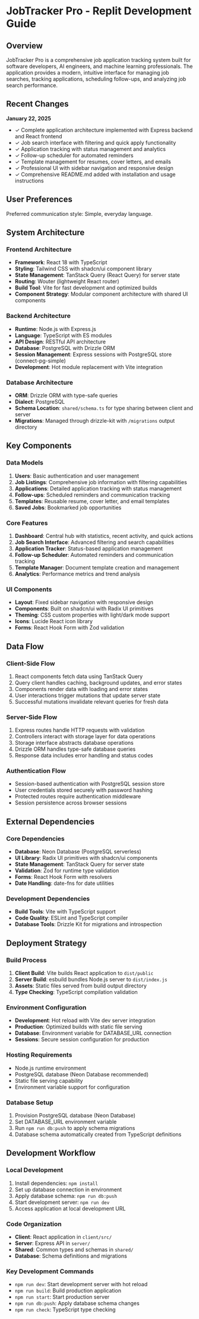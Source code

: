 # JobTracker Pro - Replit Development Guide

## Overview

JobTracker Pro is a comprehensive job application tracking system built for software developers, AI engineers, and machine learning professionals. The application provides a modern, intuitive interface for managing job searches, tracking applications, scheduling follow-ups, and analyzing job search performance.

## Recent Changes

**January 22, 2025**
- ✓ Complete application architecture implemented with Express backend and React frontend
- ✓ Job search interface with filtering and quick apply functionality
- ✓ Application tracking with status management and analytics
- ✓ Follow-up scheduler for automated reminders
- ✓ Template management for resumes, cover letters, and emails
- ✓ Professional UI with sidebar navigation and responsive design
- ✓ Comprehensive README.md added with installation and usage instructions

## User Preferences

Preferred communication style: Simple, everyday language.

## System Architecture

### Frontend Architecture
- **Framework**: React 18 with TypeScript
- **Styling**: Tailwind CSS with shadcn/ui component library
- **State Management**: TanStack Query (React Query) for server state
- **Routing**: Wouter (lightweight React router)
- **Build Tool**: Vite for fast development and optimized builds
- **Component Strategy**: Modular component architecture with shared UI components

### Backend Architecture
- **Runtime**: Node.js with Express.js
- **Language**: TypeScript with ES modules
- **API Design**: RESTful API architecture
- **Database**: PostgreSQL with Drizzle ORM
- **Session Management**: Express sessions with PostgreSQL store (connect-pg-simple)
- **Development**: Hot module replacement with Vite integration

### Database Architecture
- **ORM**: Drizzle ORM with type-safe queries
- **Dialect**: PostgreSQL
- **Schema Location**: `shared/schema.ts` for type sharing between client and server
- **Migrations**: Managed through drizzle-kit with `/migrations` output directory

## Key Components

### Data Models
1. **Users**: Basic authentication and user management
2. **Job Listings**: Comprehensive job information with filtering capabilities
3. **Applications**: Detailed application tracking with status management
4. **Follow-ups**: Scheduled reminders and communication tracking
5. **Templates**: Reusable resume, cover letter, and email templates
6. **Saved Jobs**: Bookmarked job opportunities

### Core Features
1. **Dashboard**: Central hub with statistics, recent activity, and quick actions
2. **Job Search Interface**: Advanced filtering and search capabilities
3. **Application Tracker**: Status-based application management
4. **Follow-up Scheduler**: Automated reminders and communication tracking
5. **Template Manager**: Document template creation and management
6. **Analytics**: Performance metrics and trend analysis

### UI Components
- **Layout**: Fixed sidebar navigation with responsive design
- **Components**: Built on shadcn/ui with Radix UI primitives
- **Theming**: CSS custom properties with light/dark mode support
- **Icons**: Lucide React icon library
- **Forms**: React Hook Form with Zod validation

## Data Flow

### Client-Side Flow
1. React components fetch data using TanStack Query
2. Query client handles caching, background updates, and error states
3. Components render data with loading and error states
4. User interactions trigger mutations that update server state
5. Successful mutations invalidate relevant queries for fresh data

### Server-Side Flow
1. Express routes handle HTTP requests with validation
2. Controllers interact with storage layer for data operations
3. Storage interface abstracts database operations
4. Drizzle ORM handles type-safe database queries
5. Response data includes error handling and status codes

### Authentication Flow
- Session-based authentication with PostgreSQL session store
- User credentials stored securely with password hashing
- Protected routes require authentication middleware
- Session persistence across browser sessions

## External Dependencies

### Core Dependencies
- **Database**: Neon Database (PostgreSQL serverless)
- **UI Library**: Radix UI primitives with shadcn/ui components
- **State Management**: TanStack Query for server state
- **Validation**: Zod for runtime type validation
- **Forms**: React Hook Form with resolvers
- **Date Handling**: date-fns for date utilities

### Development Dependencies
- **Build Tools**: Vite with TypeScript support
- **Code Quality**: ESLint and TypeScript compiler
- **Database Tools**: Drizzle Kit for migrations and introspection

## Deployment Strategy

### Build Process
1. **Client Build**: Vite builds React application to `dist/public`
2. **Server Build**: esbuild bundles Node.js server to `dist/index.js`
3. **Assets**: Static files served from build output directory
4. **Type Checking**: TypeScript compilation validation

### Environment Configuration
- **Development**: Hot reload with Vite dev server integration
- **Production**: Optimized builds with static file serving
- **Database**: Environment variable for DATABASE_URL connection
- **Sessions**: Secure session configuration for production

### Hosting Requirements
- Node.js runtime environment
- PostgreSQL database (Neon Database recommended)
- Static file serving capability
- Environment variable support for configuration

### Database Setup
1. Provision PostgreSQL database (Neon Database)
2. Set DATABASE_URL environment variable
3. Run `npm run db:push` to apply schema migrations
4. Database schema automatically created from TypeScript definitions

## Development Workflow

### Local Development
1. Install dependencies: `npm install`
2. Set up database connection in environment
3. Apply database schema: `npm run db:push`
4. Start development server: `npm run dev`
5. Access application at local development URL

### Code Organization
- **Client**: React application in `client/src/`
- **Server**: Express API in `server/`
- **Shared**: Common types and schemas in `shared/`
- **Database**: Schema definitions and migrations

### Key Development Commands
- `npm run dev`: Start development server with hot reload
- `npm run build`: Build production application
- `npm run start`: Start production server
- `npm run db:push`: Apply database schema changes
- `npm run check`: TypeScript type checking
